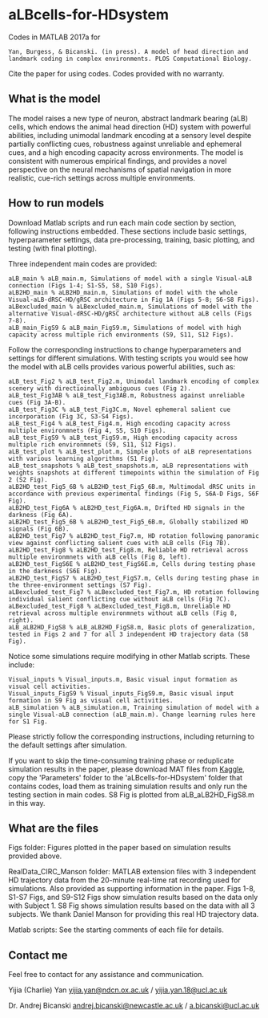 # aLBcells-for-HDsystem
Codes in MATLAB 2017a for 

    Yan, Burgess, & Bicanski. (in press). A model of head direction and landmark coding in complex environments. PLOS Computational Biology.

Cite the paper for using codes. Codes provided with no warranty.

## What is the model

The model raises a new type of neuron, abstract landmark bearing (aLB) cells, which endows the animal head direction (HD) system with powerful abilities, including unimodal landmark encoding at a sensory level despite partially conflicting cues, robustness against unreliable and ephemeral cues, and a high encoding capacity across environments. The model is consistent with numerous empirical findings, and provides a novel perspective on the neural mechanisms of spatial navigation in more realistic, cue-rich settings across multiple environments. 

## How to run models
Download Matlab scripts and run each main code section by section, following instructions embedded. These sections include basic settings, hyperparameter settings, data pre-processing, training, basic plotting, and testing (with final plotting).

Three independent main codes are provided:

    aLB_main % aLB_main.m, Simulations of model with a single Visual-aLB connection (Figs 1-4; S1-S5, S8, S10 Figs).
    aLB2HD_main % aLB2HD_main.m, Simulations of model with the whole Visual-aLB-dRSC-HD/gRSC architecture in Fig 1A (Figs 5-8; S6-S8 Figs).
    aLBexcluded_main % aLBexcluded_main.m, Simulations of model with the alternative Visual-dRSC-HD/gRSC architecture without aLB cells (Figs 7-8).
    aLB_main_FigS9 & aLB_main_FigS9.m, Simulations of model with high capacity across multiple rich environments (S9, S11, S12 Figs).

Follow the corresponding instructions to change hyperparameters and settings for different simulations. With testing scripts you would see how the model with aLB cells provides various powerful abilities, such as:

    aLB_test_Fig2 % aLB_test_Fig2.m, Unimodal landmark encoding of complex scenery with directioinally ambiguous cues (Fig 2).
    aLB_test_Fig3AB % aLB_test_Fig3AB.m, Robustness against unreliable cues (Fig 3A-B).
    aLB_test_Fig3C % aLB_test_Fig3C.m, Novel ephemeral salient cue incorporation (Fig 3C, S3-S4 Figs).
    aLB_test_Fig4 % aLB_test_Fig4.m, High encoding capacity across multiple environmnets (Fig 4, S5, S10 Figs).
    aLB_test_FigS9 % aLB_test_FigS9.m, High encoding capacity across multiple rich environmnets (S9, S11, S12 Figs).
    aLB_test_plot % aLB_test_plot.m, Simple plots of aLB representations with various learning algorithms (S1 Fig).
    aLB_test_snapshots % aLB_test_snapshots.m, aLB representations with weights snapshots at different timepoints within the simulation of Fig 2 (S2 Fig).
    aLB2HD_test_Fig5_6B % aLB2HD_test_Fig5_6B.m, Multimodal dRSC units in accordance with previous experimental findings (Fig 5, S6A-D Figs, S6F Fig).
    aLB2HD_test_Fig6A % aLB2HD_test_Fig6A.m, Drifted HD signals in the darkness (Fig 6A).
    aLB2HD_test_Fig5_6B % aLB2HD_test_Fig5_6B.m, Globally stabilized HD signals (Fig 6B).
    aLB2HD_test_Fig7 % aLB2HD_test_Fig7.m, HD rotation following panoramic view against conflicting salient cues with aLB cells (Fig 7B).
    aLB2HD_test_Fig8 % aLB2HD_test_Fig8.m, Reliable HD retrieval across multiple environmnets with aLB cells (Fig 8, left).
    aLB2HD_test_FigS6E % aLB2HD_test_FigS6E.m, Cells during testing phase in the darkness (S6E Fig).
    aLB2HD_test_FigS7 % aLB2HD_test_FigS7.m, Cells during testing phase in the three-environment settings (S7 Fig).
    aLBexcluded_test_Fig7 % aLBexcluded_test_Fig7.m, HD rotation following individual salient conflicting cue without aLB cells (Fig 7C).
    aLBexcluded_test_Fig8 % aLBexcluded_test_Fig8.m, Unreliable HD retrieval across multiple environmnets without aLB cells (Fig 8, right).
    aLB_aLB2HD_FigS8 % aLB_aLB2HD_FigS8.m, Basic plots of generalization, tested in Figs 2 and 7 for all 3 independent HD trajectory data (S8 Fig).

Notice some simulations require modifying in other Matlab scripts. These include:

    Visual_inputs % Visual_inputs.m, Basic visual input formation as visual cell activities.
    Visual_inputs_FigS9 % Visual_inputs_FigS9.m, Basic visual input formation in S9 Fig as visual cell activities.
    aLB_simulation % aLB_simulation.m, Training simulation of model with a single Visual-aLB connection (aLB_main.m). Change learning rules here for S1 Fig.
    
Please strictly follow the corresponding instructions, including returning to the default settings after simulation.

If you want to skip the time-consuming training phase or reduplicate simulation results in the paper, please download MAT files from [Kaggle](https://kaggle.com/chronowanderer/albcells-for-hdsystem-simulation-results), copy the 'Parameters' folder to the 'aLBcells-for-HDsystem' folder that contains codes, load them as training simulation results and only run the testing section in main codes. S8 Fig is plotted from aLB_aLB2HD_FigS8.m in this way.

## What are the files
Figs folder: Figures plotted in the paper based on simulation results provided above.

RealData_CIRC_Manson folder: MATLAB extension files with 3 independent HD trajectory data from the 20-minute real-time rat recording used for simulations. Also provided as supporting information in the paper. Figs 1-8, S1-S7 Figs, and S9-S12 Figs show simulation results based on the data only with Subject 1. S8 Fig shows simulation results based on the data with all 3 subjects. We thank Daniel Manson for providing this real HD trajectory data.

Matlab scripts: See the starting comments of each file for details.

## Contact me
Feel free to contact for any assistance and communication.

Yijia (Charlie) Yan
yijia.yan@ndcn.ox.ac.uk / yijia.yan.18@ucl.ac.uk

Dr. Andrej Bicanski
andrej.bicanski@newcastle.ac.uk / a.bicanski@ucl.ac.uk
